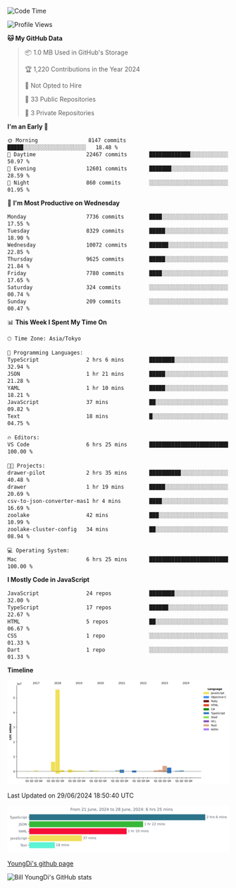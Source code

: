 <!--START_SECTION:waka-->
![Code Time](http://img.shields.io/badge/Code%20Time-776%20hrs%2051%20mins-blue)

![Profile Views](http://img.shields.io/badge/Profile%20Views-0-blue)

**🐱 My GitHub Data** 

> 📦 1.0 MB Used in GitHub's Storage 
 > 
> 🏆 1,220 Contributions in the Year 2024
 > 
> 🚫 Not Opted to Hire
 > 
> 📜 33 Public Repositories 
 > 
> 🔑 3 Private Repositories 
 > 
**I'm an Early 🐤** 

```text
🌞 Morning                8147 commits        █████░░░░░░░░░░░░░░░░░░░░   18.48 % 
🌆 Daytime                22467 commits       █████████████░░░░░░░░░░░░   50.97 % 
🌃 Evening                12601 commits       ███████░░░░░░░░░░░░░░░░░░   28.59 % 
🌙 Night                  860 commits         ░░░░░░░░░░░░░░░░░░░░░░░░░   01.95 % 
```
📅 **I'm Most Productive on Wednesday** 

```text
Monday                   7736 commits        ████░░░░░░░░░░░░░░░░░░░░░   17.55 % 
Tuesday                  8329 commits        █████░░░░░░░░░░░░░░░░░░░░   18.90 % 
Wednesday                10072 commits       ██████░░░░░░░░░░░░░░░░░░░   22.85 % 
Thursday                 9625 commits        █████░░░░░░░░░░░░░░░░░░░░   21.84 % 
Friday                   7780 commits        ████░░░░░░░░░░░░░░░░░░░░░   17.65 % 
Saturday                 324 commits         ░░░░░░░░░░░░░░░░░░░░░░░░░   00.74 % 
Sunday                   209 commits         ░░░░░░░░░░░░░░░░░░░░░░░░░   00.47 % 
```


📊 **This Week I Spent My Time On** 

```text
🕑︎ Time Zone: Asia/Tokyo

💬 Programming Languages: 
TypeScript               2 hrs 6 mins        ████████░░░░░░░░░░░░░░░░░   32.94 % 
JSON                     1 hr 21 mins        █████░░░░░░░░░░░░░░░░░░░░   21.28 % 
YAML                     1 hr 10 mins        █████░░░░░░░░░░░░░░░░░░░░   18.21 % 
JavaScript               37 mins             ██░░░░░░░░░░░░░░░░░░░░░░░   09.82 % 
Text                     18 mins             █░░░░░░░░░░░░░░░░░░░░░░░░   04.75 % 

🔥 Editors: 
VS Code                  6 hrs 25 mins       █████████████████████████   100.00 % 

🐱‍💻 Projects: 
drawer-pilot             2 hrs 35 mins       ██████████░░░░░░░░░░░░░░░   40.48 % 
drawer                   1 hr 19 mins        █████░░░░░░░░░░░░░░░░░░░░   20.69 % 
csv-to-json-converter-mas1 hr 4 mins         ████░░░░░░░░░░░░░░░░░░░░░   16.69 % 
zoolake                  42 mins             ███░░░░░░░░░░░░░░░░░░░░░░   10.99 % 
zoolake-cluster-config   34 mins             ██░░░░░░░░░░░░░░░░░░░░░░░   08.94 % 

💻 Operating System: 
Mac                      6 hrs 25 mins       █████████████████████████   100.00 % 
```

**I Mostly Code in JavaScript** 

```text
JavaScript               24 repos            ████████░░░░░░░░░░░░░░░░░   32.00 % 
TypeScript               17 repos            ██████░░░░░░░░░░░░░░░░░░░   22.67 % 
HTML                     5 repos             ██░░░░░░░░░░░░░░░░░░░░░░░   06.67 % 
CSS                      1 repo              ░░░░░░░░░░░░░░░░░░░░░░░░░   01.33 % 
Dart                     1 repo              ░░░░░░░░░░░░░░░░░░░░░░░░░   01.33 % 
```



**Timeline**

![Lines of Code chart](https://raw.githubusercontent.com/Youngdi/Youngdi/master/assets/bar_graph.png)


 Last Updated on 29/06/2024 18:50:40 UTC
<!--END_SECTION:waka-->

![wakatime](./images/stat.svg)

[YoungDi's github page](https://youngdi.github.io)

![Bill YoungDi's GitHub stats](https://github-readme-stats.vercel.app/api?username=youngdi&count_private=true&show_icons=true)
